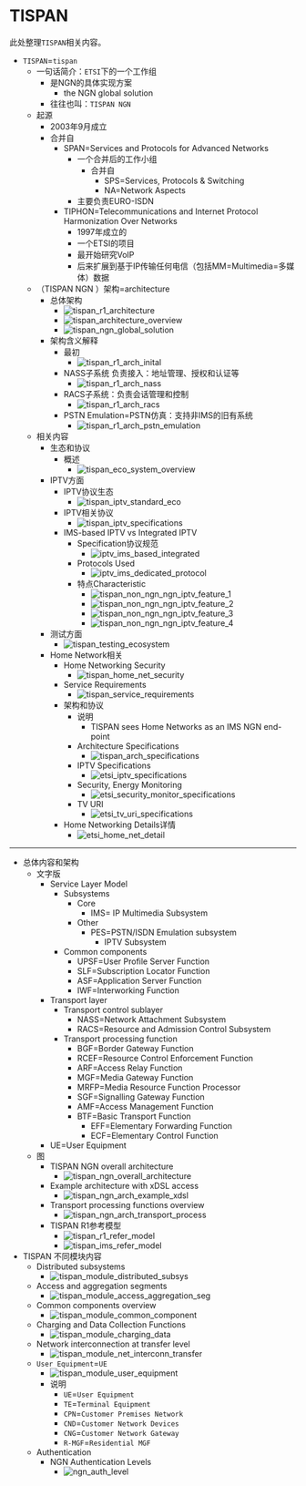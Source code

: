 # TISPAN

此处整理`TISPAN`相关内容。

* `TISPAN`=`tispan`
  * 一句话简介：`ETSI`下的一个工作组
    * 是NGN的具体实现方案
      * the NGN global solution
    * 往往也叫：`TISPAN NGN`
  * 起源
    * 2003年9月成立
    * 合并自
      * SPAN=Services and Protocols for Advanced Networks
        * 一个合并后的工作小组
          * 合并自
            * SPS=Services, Protocols & Switching
            *  NA=Network Aspects
        * 主要负责EURO-ISDN
      * TIPHON=Telecommunications and Internet Protocol Harmonization Over Networks
        * 1997年成立的
        * 一个ETSI的项目
        * 最开始研究VoIP
        * 后来扩展到基于IP传输任何电信（包括MM=Multimedia=多媒体）数据
  * （TISPAN NGN ）架构=architecture
    * 总体架构
      * ![tispan_r1_architecture](../../assets/img/tispan_r1_architecture.png)
      * ![tispan_architecture_overview](../../assets/img/tispan_architecture_overview.png)
      * ![tispan_ngn_global_solution](../../assets/img/tispan_ngn_global_solution.png)
    * 架构含义解释
      * 最初
        * ![tispan_r1_arch_inital](../../assets/img/tispan_r1_arch_inital.png)
      * NASS子系统 负责接入：地址管理、授权和认证等
        * ![tispan_r1_arch_nass](../../assets/img/tispan_r1_arch_nass.png)
      * RACS子系统：负责会话管理和控制
        * ![tispan_r1_arch_racs](../../assets/img/tispan_r1_arch_racs.png)
      * PSTN Emulation=PSTN仿真：支持非IMS的旧有系统
        * ![tispan_r1_arch_pstn_emulation](../../assets/img/tispan_r1_arch_pstn_emulation.png)
  * 相关内容
    * 生态和协议
      * 概述
        * ![tispan_eco_system_overview](../../assets/img/tispan_eco_system_overview.png)
    * IPTV方面
      * IPTV协议生态
        * ![tispan_iptv_standard_eco](../../assets/img/tispan_iptv_standard_eco.png)
      * IPTV相关协议
        * ![tispan_iptv_specifications](../../assets/img/tispan_iptv_specifications.png)
      * IMS-based IPTV vs Integrated IPTV
        * Specification协议规范
          * ![iptv_ims_based_integrated](../../assets/img/iptv_ims_based_integrated.png)
        * Protocols Used
          * ![iptv_ims_dedicated_protocol](../../assets/img/iptv_ims_dedicated_protocol.png)
        * 特点Characteristic
          * ![tispan_non_ngn_ngn_iptv_feature_1](../../assets/img/tispan_non_ngn_ngn_iptv_feature_1.png)
          * ![tispan_non_ngn_ngn_iptv_feature_2](../../assets/img/tispan_non_ngn_ngn_iptv_feature_2.png)
          * ![tispan_non_ngn_ngn_iptv_feature_3](../../assets/img/tispan_non_ngn_ngn_iptv_feature_3.png)
          * ![tispan_non_ngn_ngn_iptv_feature_4](../../assets/img/tispan_non_ngn_ngn_iptv_feature_4.png)
    * 测试方面
      * ![tispan_testing_ecosystem](../../assets/img/tispan_testing_ecosystem.png)
    * Home Network相关
      * Home Networking Security
        * ![tispan_home_net_security](../../assets/img/tispan_home_net_security.png)
      * Service Requirements
        * ![tispan_service_requirements](../../assets/img/tispan_service_requirements.png)
      * 架构和协议
        * 说明
          * TISPAN sees Home Networks as an IMS NGN end-point
        * Architecture Specifications
          * ![tispan_arch_specifications](../../assets/img/tispan_arch_specifications.png)
        * IPTV Specifications
          * ![etsi_iptv_specifications](../../assets/img/etsi_iptv_specifications.png)
        * Security, Energy Monitoring
          * ![etsi_security_monitor_specifications](../../assets/img/etsi_security_monitor_specifications.png)
        * TV URI
          * ![etsi_tv_uri_specifications](../../assets/img/etsi_tv_uri_specifications.png)
      * Home Networking Details详情
        * ![etsi_home_net_detail](../../assets/img/etsi_home_net_detail.png)

---

* 总体内容和架构
  * 文字版
      * Service Layer Model
        * Subsystems
          * Core
            * IMS= IP Multimedia Subsystem
          * Other
            * PES=PSTN/ISDN Emulation subsystem
              * IPTV Subsystem
        * Common components
          * UPSF=User Profile Server Function
          * SLF=Subscription Locator Function
          * ASF=Application Server Function
          * IWF=Interworking Function
      * Transport layer
        * Transport control sublayer
          * NASS=Network Attachment Subsystem
          * RACS=Resource and Admission Control Subsystem
        * Transport processing function
          * BGF=Border Gateway Function
          * RCEF=Resource Control Enforcement Function
          * ARF=Access Relay Function
          * MGF=Media Gateway Function
          * MRFP=Media Resource Function Processor
          * SGF=Signalling Gateway Function
          * AMF=Access Management Function
          * BTF=Basic Transport Function
            * EFF=Elementary Forwarding Function
            * ECF=Elementary Control Function
      * UE=User Equipment
  * 图
    * TISPAN NGN overall architecture
      * ![tispan_ngn_overall_architecture](../../assets/img/tispan_ngn_overall_architecture.png)
    * Example architecture with xDSL access
      * ![tispan_ngn_arch_example_xdsl](../../assets/img/tispan_ngn_arch_example_xdsl.png)
    * Transport processing functions overview
      * ![tispan_ngn_arch_transport_process](../../assets/img/tispan_ngn_arch_transport_process.png)
    * TISPAN R1参考模型
      * ![tispan_r1_refer_model](../../assets/img/tispan_r1_refer_model.png)
      * ![tispan_ims_refer_model](../../assets/img/tispan_ims_refer_model.png)
* TISPAN 不同模块内容
  * Distributed subsystems
    * ![tispan_module_distributed_subsys](../../assets/img/tispan_module_distributed_subsys.png)
  * Access and aggregation segments
    * ![tispan_module_access_aggregation_seg](../../assets/img/tispan_module_access_aggregation_seg.png)
  * Common components overview
    * ![tispan_module_common_component](../../assets/img/tispan_module_common_component.png)
  * Charging and Data Collection Functions
    * ![tispan_module_charging_data](../../assets/img/tispan_module_charging_data.png)
  * Network interconnection at transfer level
    * ![tispan_module_net_interconn_transfer](../../assets/img/tispan_module_net_interconn_transfer.png)
  * `User Equipment`=`UE`
    * ![tispan_module_user_equipment](../../assets/img/tispan_module_user_equipment.png)
    * 说明
      * `UE`=`User Equipment`
      * `TE`=`Terminal Equipment`
      * `CPN`=`Customer Premises Network`
      * `CND`=`Customer Network Devices`
      * `CNG`=`Customer Network Gateway`
      * `R-MGF`=`Residential MGF`
  * Authentication
    * NGN Authentication Levels
      * ![ngn_auth_level](../../assets/img/ngn_auth_level.png)
